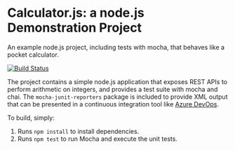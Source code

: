 Calculator.js: a node.js Demonstration Project
==============================================
An example node.js project, including tests with mocha, that behaves like
a pocket calculator.

[![Build Status](https://dev.azure.com/denny-eapen/Integrating%20External%20Source%20Control%20with%20Azure%20Pipelines/_apis/build/status/denny-eapen.calculator?branchName=master)](https://dev.azure.com/denny-eapen/Integrating%20External%20Source%20Control%20with%20Azure%20Pipelines/_build/latest?definitionId=24&branchName=master)

The project contains a simple node.js application that exposes REST APIs
to perform arithmetic on integers, and provides a test suite with mocha
and chai.  The `mocha-junit-reporters` package is included to provide XML
output that can be presented in a continuous integration tool like
[Azure DevOps](https://azure.com/devops).

To build, simply:

1. Runs `npm install` to install dependencies.
2. Runs `npm test` to run Mocha and execute the unit tests.

